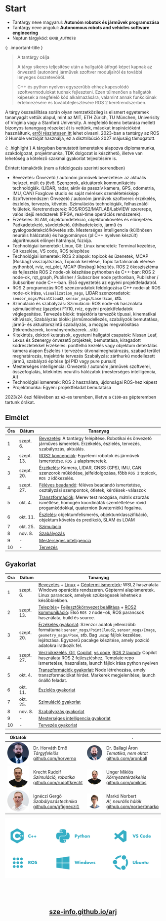 
# Start

- Tantárgy neve magyarul: **Autonóm robotok és járművek programozása**
- Tantárgy neve angolul: **Autonomous robots and vehicles software engineering**
- Neptun tárgykód: `GKNB_AUTM078`

{: .important-title }
> A tantárgy célja
>
> A tárgy sikeres teljesítése után a hallgatók átfogó képet kapnak az önvezető (autonóm) járművek szoftver moduljairól és további lényeges összetevőiről.
>
> C++ és python nyelven egyszerűbb ehhez kapcsolódó szoftvermodulokat tudnak fejleszteni. Ezen túlmenően a hallgatók képesek a megfelelő kód alkalmazására, valamint annak funkcióinak értelmezésére és továbbfejlesztésére ROS 2 keretrendszerben.


A tárgy összeállítása során olyan nemzetközileg is elismert egyetemek tananyagát vettük alapul, mint az MIT, ETH Zürich, TU München, Univerisity of Virginia vagy a Stanford University. A megfelelő licenc betarása mellett bizonyos tanangyag részeket át is vettünk, másokat inspirációként használtunk, [erről részletesen itt](https://github.com/sze-info/arj#acknowledgement) lehet olvasni. 2023-ban a tantárgy az ROS 2 Humble verzióját használja, ez a disztribúció 2027 májusáig támogatott.


{: .highlight }
A tárgyban bemutatott ismeretekre alapozva diplomamunka, szakdolgozat, projektmunka, TDK dolgozat is készíthető, illetve van lehetőség a kötelező szakmai gyakorlat teljesítésére is.
 
Érintett témakörök (nem a feldolgozás szerinti sorrendben)

- Bevezetés: Önvezető / autonóm járművek bevezetése: az aktuális helyzet, múlt és jövő. Szenzorok, aktuátorok kommunikációs technológiák. (LIDAR, radar, aktív és passzív kamera, GPS, odometria, IMU, CAN) Foxglove studio és saját mérések szemlétetésképp				
- Szoftverrendszer: Önvezető / autonóm járművek szoftverei: érzékelés, észlelés, tervezés, követés. Szimulációs technológiák, felhasználói felületek. Keretrendszerek: ROS/ROS2/MATLAB/LabVIEW szererepe, valós idejű rendszerek (FPGA, real-time operációs rendszerek).				
- Érzékelés: SLAM, objektumdetekció, objektumkövetés és előrejelzés. Padkadetekció, sávdetekció, úthibadetekció, jármű és gyalogosdetekció/követés stb. Mesterséges intelligencia (különösen neurális hálózatok) és hagyományos (pl C++ nyelven készült) algoritmusok előnyei hátrányai, fúziója.				
- Technológiai ismeretek: Linux, Git: Linux ismeretek: Terminal kezelése, Git kezelése, VS code, ROS telepítése				
- Technológiai ismeretek: ROS 2 alapok: topicok és üzenetek, MCAP (Rosbag) visszajátszása, Topicok kezelése, Topic tartalmának elérése pythonból, rviz, rqt_plot, MCAP (Rosbag) készítés. 
ROS 2 ökoszisztéma és fejlesztés ROS 2 node-ok készítése pythonban és C++-ban: ROS 2 node-ok, rqt_graph, Publisher / Subscriber node pythonban, Publisher / Subscriber node C++-ban. 
Első egyeztetés az egyéni projektfeladatról.
- ROS 2 programozás:ROS szenzoradatok feldolgozása C++ node-al: ROS node-ok írása, `visualization_msgs`, LIDAR szenzoradatok: `sensor_msgs/PointCloud2`, `sensor_msgs/LaserScan`, stb.				
- Szimuláció és szabályzás:	Szimuláció: ROS node-ok használata szimulációhoz (gazebo) F1/10, rviz, egyéni projektfeladatok véglegesítése. Tervezés blokk: trajektória tervezők típusai, kinematikai kihívások, Szabályzás blokk: járműmodellezés, szabályzók bemutatása, jármű- és aktuátorszintű szabályzás, a mozgás megvalósítása (fékrendszerek, kormányrendszerek…stb) 				
- Kitekintés, doktori kutatások, egyetemi hallgatói csapatok: Nissan Leaf, Lexus és Szenergy önvezető projektek, bemutatása, kiragadott kódrészletekkel
Érzékelés: pontfelhő kezelés vagy objektum detektálás kamera alapon
Észlelés / tervezés: útvonalmeghatározás, szabad terület meghatározás, trajektória tervezés
Szabályzás: zárthurkú modellezett jármű, szabályzó építése (pl PID vagy pure pursuit)				
- Mesterséges intelligencia: Önvezető / autonóm járművek szoftverei, összefoglalás, kitekintés neurális hálózatok (mesterséges intelligencia, AI)				
- Technológiai ismeretek: ROS 2	használata, újdonságai ROS-hez képest				
- Projektmunka:	Egyéni projektfeladat bemutatása				

2023/24 őszi félévében az `A2`-es teremben, illetve a `C100`-as gépteremben tartunk órákat.

## Elmélet

Óra | Dátum | Tananyag
-----|-----|-----
1 | szept. 6. | [Bevezetés](https://sze-info.github.io/arj/bevezetes/README.html): A tantárgy felépítése. Robotikai és önvezető járműves ismeretek. Érzékelés, észlelés, tervezés, szabályozás, aktuálás.
2 | szept. 13. | [ROS2 koncepciók](https://sze-info.github.io/arj/bevezetes/ros2.html): Egyetemi robotok és járművek ismertetése. `ROS 2` alapismeretek.
3 | szept. 20. | [Érzékelés](https://sze-info.github.io/arj/erzekeles/README.html): Kamera, LIDAR, GNSS (GPS), IMU, CAN szenzorok működése, jelfeldolgozása, főbb `ROS 2` topicok, `ROS 2` időkezelés.
4 | szept. 27. | [Féléves beadandó](https://sze-info.github.io/arj/feleves_beadando/): féléves beadandó ismertetése, osztályzási szempontok, ötletek, kérdések-válaszok
5 | okt. 4. | [Transzformációk](https://sze-info.github.io/arj/transzformaciok/README.html): Merev test mozgása, mátrix szorzás ismétlése, homogén koordináták szemléltetése rövid progamkódokkal, quaternion (kvaterniók) fogalma.
6 | okt. 11. | [Észlelés](https://sze-info.github.io/arj/eszleles/README.html): objektumfelismerés, objektumklasszifikáció, objektum követés és predikció, SLAM és LOAM
7 | okt. 25. | [Szimuláció](https://sze-info.github.io/arj/szimulacio/README.html)
8 | nov. 8. | [Szabályozás](https://sze-info.github.io/arj/szabalyozas/README.html)
9 | - | [Mesterséges intelligencia](https://sze-info.github.io/arj/mesterseges_intelligencia/README.html)
10 | - | [Tervezés](https://sze-info.github.io/arj/tervezes/README.html)


## Gyakorlat

Óra | Dátum | Tananyag
-----|-----|-----
1| szept. 6. | [Bevezetés](https://sze-info.github.io/arj/bevezetes/practice.html) + [Linux](https://sze-info.github.io/arj/bevezetes/linux.html) + [Géptermi ismeretek](https://sze-info.github.io/arj/bevezetes/gepterem.html): WSL2 használata Windows operációs rendszeren. Géptermi alapismeretek. Linux parancsok, amelyek szükségesek lehetnek a későbbiekben.
2| szept. 13. | [Telepítés](https://sze-info.github.io/arj/telepites/ros_humble.html)+ [Fejlesztőkörnyezet beállítása](https://sze-info.github.io/arj/bevezetes/vscode.html) + [ROS2 kommunikáció](https://sze-info.github.io/arj/bevezetes/ros2gyak.html): Első `ROS 2` node-ok, ROS parancsok használata, build és source.
3| szept. 20. | [Érzékelés gyakorlat](https://sze-info.github.io/arj/erzekeles/practice.html): Szenzor adatok jellemzőbb formátumai: `sensor_msgs/PointCloud2`, `sensor_msgs/Image`, `geometry_msgs/Pose`, stb. Bag `.mcap` fájlok kezelése, lejátszása. Egyszerű pacakge készítése, amely pozíció adatokra iratkozik fel. 
4| szept. 27. | [Verziókezelés, Git](https://sze-info.github.io/arj/onallo/ros2git.html), [Copilot](https://sze-info.github.io/arj/bevezetes/copilot.html), [vs code](https://sze-info.github.io/arj/bevezetes/vscode.html), [ROS 2 launch](https://sze-info.github.io/arj/ros2halado/ros2launch.html): Copilot használata ROS 2 fejlesztéshez, Template repo ismertetése, használata, launch fájlok írása python nyelven
5| okt. 4. | [Transzformációk gyakorlat](https://sze-info.github.io/arj/transzformaciok/practice.html): Node létrehozása, amely transzformációkat hirdet. Markerek megjelenítése, launch önálló feladat.
6| okt. 11. | [Észlelés gyakorlat](https://sze-info.github.io/arj/eszleles/practice.html)
7| okt. 25. | [Szimuláció gyakorlat](https://sze-info.github.io/arj/szimulacio/gazebo_fortress.html)
8| nov. 8. | [Szabályozás gyakorlat](https://sze-info.github.io/arj/szabalyozas/ros2practice.html)
9| - | [Mesterséges intelligencia gyakorlat](https://sze-info.github.io/arj/mesterseges_intelligencia/practice.html)
10| - | [Tervezés gyakorlat](https://sze-info.github.io/arj/tervezes/practice.html)


Oktatók | | | .
-----|-----|-----|-----
<img src="https://raw.githubusercontent.com/sze-info/arj/main/docs/_images/okt_he01.png" width="80px"/> | Dr. Horváth Ernő <br/> <i>Tárgyfelelős</i> <br/>[github.com/horverno](http://github.com/horverno) | <img src="https://raw.githubusercontent.com/sze-info/arj/main/docs/_images/okt_ba01.png" width="80px"/>| Dr. Ballagi Áron <br/> <i>Tematika, nem oktat</i><br/> [github.com/aronball](http://github.com/aronball)
<img src="https://raw.githubusercontent.com/sze-info/arj/main/docs/_images/okt_kr01.png" width="80px"/> | Krecht Rudolf <br/> <i>Szimuláció, robotika</i> <br/> [github.com/rudolfkrecht](http://github.com/rudolfkrecht) | <img src="https://raw.githubusercontent.com/sze-info/arj/main/docs/_images/okt_um01.png" width="80px"/> | Unger Miklós <br/> <i>Környezetérzékelés</i> <br/> [github.com/umiklos](http://github.com/umiklos)
<img src="https://raw.githubusercontent.com/sze-info/arj/main/docs/_images/okt_ig01.png" width="80px"/>| Ignéczi Gergő <br/> <i>Szabályozástechnika</i> <br/> [github.com/gfigneczi1](http://github.com/gfigneczi1)|<img src="https://raw.githubusercontent.com/sze-info/arj/main/docs/_images/okt_mn01.png" width="80px"/> | Markó Norbert <br/> <i>AI, neurális hálók</i>  <br/> [github.com/norbertmarko](http://github.com/norbertmarko)


![](https://raw.githubusercontent.com/sze-info/arj/main/docs/_images/technology01.svg)

<br><br><br>
<center>
<h2><a href="https://sze-info.github.io/arj/">sze-info.github.io/arj</a></h2>
</center>

<br><br><br>